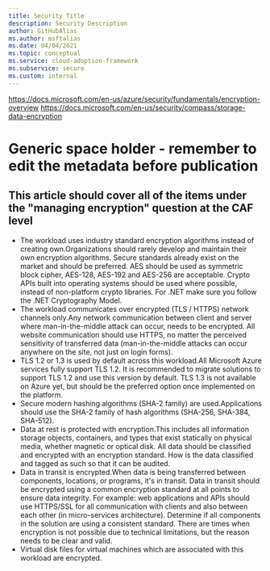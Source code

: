 ```yaml
---
title: Security Title
description: Security Description
author: GitHubAlias
ms.author: msftalias
ms.date: 04/04/2021
ms.topic: conceptual
ms.service: cloud-adoption-framework
ms.subservice: secure
ms.custom: internal
---
```

https://docs.microsoft.com/en-us/azure/security/fundamentals/encryption-overview
https://docs.microsoft.com/en-us/security/compass/storage-data-encryption


# Generic space holder - remember to edit the metadata before publication

## This article should cover all of the items under the "managing encryption" question at the CAF level

- The workload uses industry standard encryption algorithms instead of creating own.Organizations should rarely develop and maintain their own encryption algorithms. Secure standards already exist on the market and should be preferred. AES should be used as symmetric block cipher, AES-128, AES-192 and AES-256 are acceptable. Crypto APIs built into operating systems should be used where possible, instead of non-platform crypto libraries. For .NET make sure you follow the .NET Cryptography Model.
- The workload communicates over encrypted (TLS / HTTPS) network channels only.Any network communication between client and server where man-in-the-middle attack can occur, needs to be encrypted. All website communication should use HTTPS, no matter the perceived sensitivity of transferred data (man-in-the-middle attacks can occur anywhere on the site, not just on login forms).
- TLS 1.2 or 1.3 is used by default across this workload.All Microsoft Azure services fully support TLS 1.2. It is recommended to migrate solutions to support TLS 1.2 and use this version by default. TLS 1.3 is not available on Azure yet, but should be the preferred option once implemented on the platform.
- Secure modern hashing algorithms (SHA-2 family) are used.Applications should use the SHA-2 family of hash algorithms (SHA-256, SHA-384, SHA-512).
- Data at rest is protected with encryption.This includes all information storage objects, containers, and types that exist statically on physical media, whether magnetic or optical disk. All data should be classified and encrypted with an encryption standard. How is the data classified and tagged as such so that it can be audited.
- Data in transit is encrypted.When data is being transferred between components, locations, or programs, it's in transit. Data in transit should be encrypted using a common encryption standard at all points to ensure data integrity. For example: web applications and APIs should use HTTPS/SSL for all communication with clients and also between each other (in micro-services architecture). Determine if all components in the solution are using a consistent standard. There are times when encryption is not possible due to technical limitations, but the reason needs to be clear and valid.
- Virtual disk files for virtual machines which are associated with this workload are encrypted.

